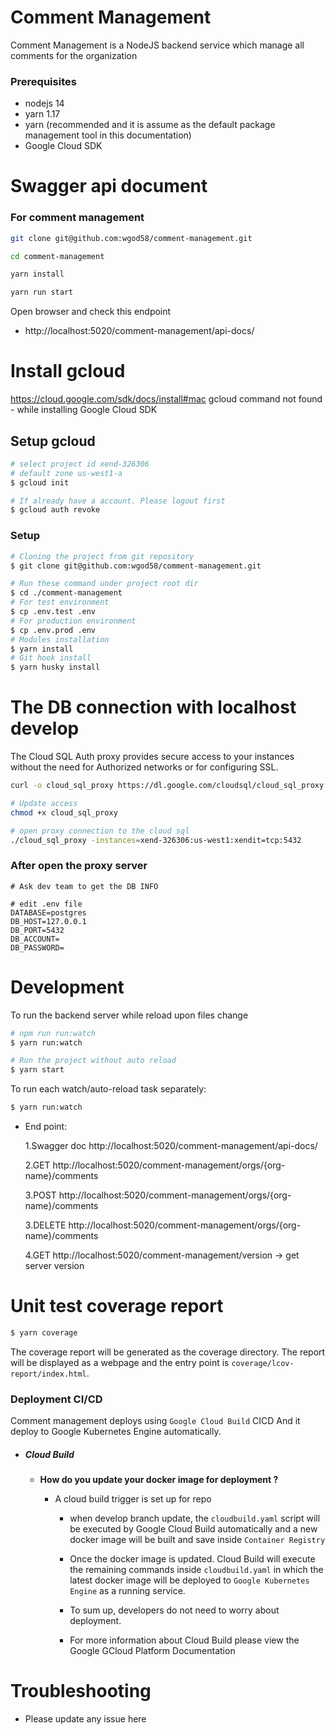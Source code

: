 # Comment Management

Comment Management is a NodeJS backend service which manage all comments for the organization

### Prerequisites

- nodejs 14
- yarn 1.17
- yarn (recommended and it is assume as the default package management tool in this documentation)
- Google Cloud SDK

# Swagger api document

### For comment management

```sh
git clone git@github.com:wgod58/comment-management.git

cd comment-management

yarn install

yarn run start

```

Open browser and check this endpoint

- http://localhost:5020/comment-management/api-docs/

# Install gcloud

https://cloud.google.com/sdk/docs/install#mac
gcloud command not found - while installing Google Cloud SDK

## Setup gcloud

```sh
# select project id xend-326306
# default zone us-west1-a
$ gcloud init

# If already have a account. Please logout first
$ gcloud auth revoke
```

### Setup

```sh
# Cloning the project from git repository
$ git clone git@github.com:wgod58/comment-management.git

# Run these command under project root dir
$ cd ./comment-management
# For test environment
$ cp .env.test .env
# For production environment
$ cp .env.prod .env
# Modules installation
$ yarn install
# Git hook install
$ yarn husky install

```

# The DB connection with localhost develop

The Cloud SQL Auth proxy provides secure access to your instances without the need for Authorized networks or for configuring SSL.

```sh
curl -o cloud_sql_proxy https://dl.google.com/cloudsql/cloud_sql_proxy.darwin.386

# Update access
chmod +x cloud_sql_proxy

# open proxy connection to the cloud sql
./cloud_sql_proxy -instances=xend-326306:us-west1:xendit=tcp:5432

```

### After open the proxy server

```
# Ask dev team to get the DB INFO

# edit .env file
DATABASE=postgres
DB_HOST=127.0.0.1
DB_PORT=5432
DB_ACCOUNT=
DB_PASSWORD=
```

# Development

To run the backend server while reload upon files change

```sh
# npm run run:watch
$ yarn run:watch

# Run the project without auto reload
$ yarn start

```

To run each watch/auto-reload task separately:

```sh
$ yarn run:watch
```

- End point:

  1.Swagger doc http://localhost:5020/comment-management/api-docs/

  2.GET http://localhost:5020/comment-management/orgs/{org-name}/comments

  3.POST http://localhost:5020/comment-management/orgs/{org-name}/comments

  3.DELETE http://localhost:5020/comment-management/orgs/{org-name}/comments

  4.GET http://localhost:5020/comment-management/version -> get server version

# Unit test coverage report

```sh
$ yarn coverage
```

The coverage report will be generated as the coverage directory. The report will be displayed as a webpage and the entry point is `coverage/lcov-report/index.html`.

### Deployment CI/CD

Comment management deploys using `Google Cloud Build` CICD
And it deploy to Google Kubernetes Engine automatically.

- ##### Cloud Build

  - **How do you update your docker image for deployment ?**

    - A cloud build trigger is set up for repo

      - when develop branch update, the `cloudbuild.yaml` script will be executed by Google Cloud Build automatically and a new docker image will be built and save inside `Container Registry`

      - Once the docker image is updated. Cloud Build will execute the remaining commands inside `cloudbuild.yaml` in which the latest docker image will be deployed to `Google Kubernetes Engine` as a running service.

      - To sum up, developers do not need to worry about deployment.

      - For more information about Cloud Build please view the Google GCloud Platform Documentation

# Troubleshooting

- Please update any issue here
